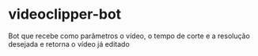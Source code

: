 # videoclipper-bot
Bot que recebe como parâmetros o vídeo, o tempo de corte e a resolução desejada e retorna o vídeo já editado
